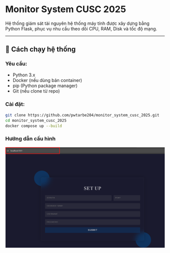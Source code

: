 # Monitor System CUSC 2025

Hệ thống giám sát tài nguyên hệ thống máy tính được xây dựng bằng Python Flask, phục vụ nhu cầu theo dõi CPU, RAM, Disk và tốc độ mạng.

---

## 🚀 Cách chạy hệ thống

### Yêu cầu:
- Python 3.x
- Docker (nếu dùng bản container)
- pip (Python package manager)
- Git (nếu clone từ repo)

### Cài đặt:
```bash
git clone https://github.com/pwtarbe204/monitor_system_cusc_2025.git
cd monitor_system_cusc_2025
docker compose up --build
```
### Hướng dẫn cấu hình
![Đường dẫn vào hệ thống](images/1.png)
